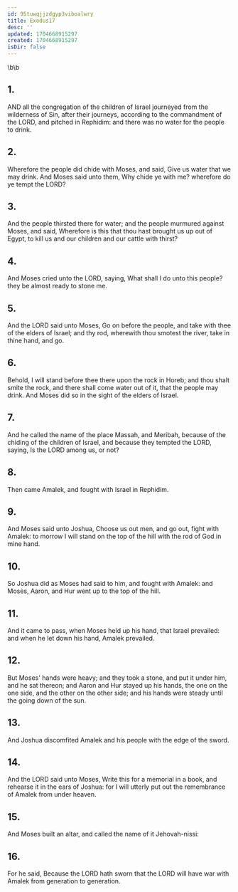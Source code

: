```yaml
---
id: 95tuwqjjzdgyp3viboalwry
title: Exodus17
desc: ''
updated: 1704668915297
created: 1704668915297
isDir: false
---
```

\b\b
## 1.
AND all the congregation of the children of Israel journeyed from the wilderness of Sin, after their journeys, according to the commandment of the LORD, and pitched in Rephidim: and there was no water for the people to drink.
## 2.
Wherefore the people did chide with Moses, and said, Give us water that we may drink.  And Moses said unto them, Why chide ye with me?  wherefore do ye tempt the LORD?
## 3.
And the people thirsted there for water; and the people murmured against Moses, and said, Wherefore is this that thou hast brought us up out of Egypt, to kill us and our children and our cattle with thirst?
## 4.
And Moses cried unto the LORD, saying, What shall I do unto this people?  they be almost ready to stone me.
## 5.
And the LORD said unto Moses, Go on before the people, and take with thee of the elders of Israel; and thy rod, wherewith thou smotest the river, take in thine hand, and go.
## 6.
Behold, I will stand before thee there upon the rock in Horeb; and thou shalt smite the rock, and there shall come water out of it, that the people may drink.  And Moses did so in the sight of the elders of Israel.
## 7.
And he called the name of the place Massah, and Meribah, because of the chiding of the children of Israel, and because they tempted the LORD, saying, Is the LORD among us, or not?
## 8.
Then came Amalek, and fought with Israel in Rephidim.
## 9.
And Moses said unto Joshua, Choose us out men, and go out, fight with Amalek: to morrow I will stand on the top of the hill with the rod of God in mine hand.
## 10.
So Joshua did as Moses had said to him, and fought with Amalek: and Moses, Aaron, and Hur went up to the top of the hill.
## 11.
And it came to pass, when Moses held up his hand, that Israel prevailed: and when he let down his hand, Amalek prevailed.
## 12.
But Moses' hands were heavy; and they took a stone, and put it under him, and he sat thereon; and Aaron and Hur stayed up his hands, the one on the one side, and the other on the other side; and his hands were steady until the going down of the sun.
## 13.
And Joshua discomfited Amalek and his people with the edge of the sword.
## 14.
And the LORD said unto Moses, Write this for a memorial in a book, and rehearse it in the ears of Joshua: for I will utterly put out the remembrance of Amalek from under heaven.
## 15.
And Moses built an altar, and called the name of it Jehovah-nissi:
## 16.
For he said, Because the LORD hath sworn that the LORD will have war with Amalek from generation to generation.
